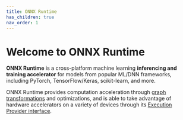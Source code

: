 ```yaml
---
title: ONNX Runtime
has_children: true
nav_order: 1
---
```

# Welcome to ONNX Runtime

**ONNX Runtime** is a cross-platform machine learning **inferencing and training accelerator** for models from popular ML/DNN frameworks, including PyTorch, TensorFlow/Keras, scikit-learn, and more.

ONNX Runtime provides computation acceleration through [graph transformations](./resources/graph-optimizations.html) and optimizations, and is able to take advantage of hardware accelerators on a variety of devices through its [Execution Provider interface](./reference/execution-providers).